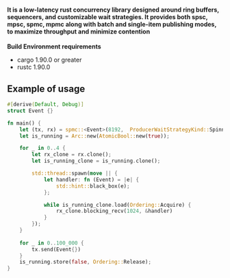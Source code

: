 #### It is a low-latency rust concurrency library designed around ring buffers, sequencers, and customizable wait strategies. It provides both spsc, mpsc, spmc, mpmc along with batch and single-item publishing modes, to maximize throughput and minimize contention

**Build Environment requirements**
- cargo 1.90.0 or greater
- rustc 1.90.0 

Example of usage
---

```rust
#[derive(Default, Debug)]
struct Event {}

fn main() {
    let (tx, rx) = spmc::<Event>(8192,  ProducerWaitStrategyKind::Spinning, ConsumerWaitStrategyKind::Spinning);
    let is_running = Arc::new(AtomicBool::new(true));

    for _ in 0..4 {
        let rx_clone = rx.clone();
        let is_running_clone = is_running.clone();

        std::thread::spawn(move || {
            let handler: fn (Event) = |e| {
                std::hint::black_box(e);
            };

            while is_running_clone.load(Ordering::Acquire) {
                rx_clone.blocking_recv(1024, &handler)
            }
        });
    }
    
    for _ in 0..100_000 {
        tx.send(Event{})
    }
    is_running.store(false, Ordering::Release);
}
```
